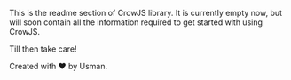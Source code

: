This is the readme section of CrowJS library.
It is currently empty now, but will soon contain all the information required to get started with using CrowJS.

Till then take care!

Created with ❤️ by Usman.
